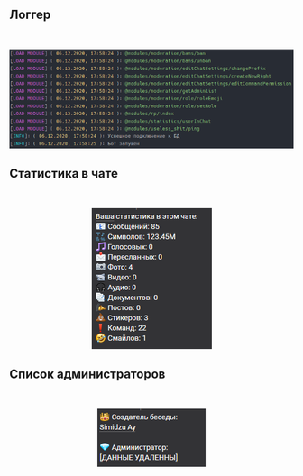 <h2>Логгер</h2>
<br />
<p align="center">
  <img src="pngs/logger.png"  alt="logger"/>
</p>

<h2>Статистика в чате</h2>
<br />
<p align="center">
  <img src="pngs/statistic.png" alt="statistic">
</p>

<h2>Список администраторов</h2>
<br />
<p align="center">
  <img src="pngs/adminList.png" alt="admins">
</p>
